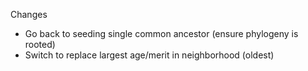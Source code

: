 Changes
- Go back to seeding single common ancestor (ensure phylogeny is rooted)
- Switch to replace largest age/merit in neighborhood (oldest)